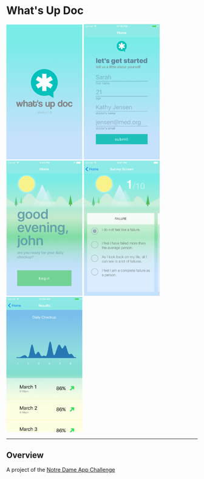 # What's Up Doc

<img src="current_screenshots/launch.png" width="200" />
<img src="current_screenshots/signup.png" width="200" />
<img src="current_screenshots/home.png" width="200" />
<img src="current_screenshots/survey.png" width="200" />
<img src="current_screenshots/chart.png" width="200" />

----
## Overview
A project of the [Notre Dame App Challenge](http://mobile.nd.edu/appchallenge/)
